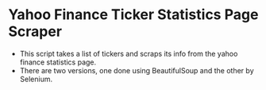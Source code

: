 <h1>Yahoo Finance Ticker Statistics Page Scraper</h1>
<ul>
<li>This script takes a list of tickers and scraps its info from the yahoo finance statistics page.</li>
<li>There are two versions, one done using BeautifulSoup and the other by Selenium.</li>
</ul>
